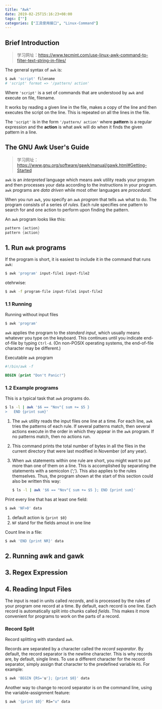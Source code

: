 ```yaml
---
title: "Awk"
date: 2019-02-25T15:16:23+08:00
tags: [""]
categories: ["工具使用接口", "Linux-Command"]
---
```



## Brief Introduction

> 学习网址：https://www.tecmint.com/use-linux-awk-command-to-filter-text-string-in-files/

The general syntax of `awk` is:

```bash
$ awk 'script' filename
# 'script' format => '/pattern/ action'
```

Where `'script'` is a set of commands that are understood by `awk` and execute on file, filename.

It works by reading a given line in the file, makes a copy of the line and then executes the script on the line. This is repeated on all the lines in the file.

The `'script'` is in the form `'/pattern/ action'` where **pattern** is a regular expression and the **action** is what awk will do when it finds the given pattern in a line.

## The GNU Awk User's Guide

> 学习网址：https://www.gnu.org/software/gawk/manual/gawk.html#Getting-Started

`awk` is an *interpreted* language which means awk utility reads your program and then processes your data according to the instructions in your program. `awk` programs are *data driven* while most other languages are *procedural*.

When you run `awk`, you specify an `awk` *program* that tells `awk` what to do. The program consists of a series of *rules*. Each rule specifies one pattern to search for and one action to perform upon finding the pattern.

An `awk` program looks like this:

```awk
pattern {action}
pattern {action}
```

## 1. Run `awk` programs

If the program is short, it is easiest to include it in the command that runs `awk`:

```bash
$ awk 'program' input-file1 input-file2
```

otehrwise:

```bash
$ awk -f program-file input-file1 input-file2
```

### 1.1 Running

Running without input files

```bash
$ awk 'program'
```

`awk` applies the program to the *standard input*, which usually means whatever you type on the keyboard. This continues until you indicate end-of-file by typing `Ctrl-d`. (On non-POSIX operating systems, the end-of-file character may be different.)



Executable `awk` program

```awk
#!/bin/awk -f

BEGIN {print "Don't Panic!"}
```

### 1.2 Example programs

This is a typical task that `awk` programs do.

```bash
$ ls -l | awk '$6 == "Nov"{ sum += $5 }
>	END {print sum}'
```

1. The `awk` utility reads the input files one line at a time. For each line, `awk` tries the patterns of each rule. If several patterns match, then several actions execute in the order in which they appear in the `awk` program. If no patterns match, then no actions run.

2. This command prints the total number of bytes in all the files in the current directory that were last modified in November (of any year). 

3. When `awk` statements within one rule are short, you might want to put more than one of them on a line. This is accomplished by separating the statements with a semicolon (‘;’). This also applies to the rules themselves. Thus, the program shown at the start of this section could also be written this way:

   ```bash
   $ ls -l | awk '$6 == "Nov"{ sum += $5 }; END {print sum}'
   ```



Print every line that has at least one field: 

```bash
$ awk 'NF>0' data
```

1. default action is `{print $0}`
2. `NF` stand for the fields amout in one line



Count line in a file:

```bash
$ awk 'END {print NR}' data
```

## 2. Running awk and gawk

## 3. Regex Expression

## 4. Reading Input Files

The input is read in units called *records*, and is processed by the rules of your program one record at a time. By default, each record is one line. Each record is automatically split into chunks called *fields*. This makes it more convenient for programs to work on the parts of a record.

### Record Split

Record splitting with standard `awk`.

Records are separated by a character called the *record separator*. By default, the record separator is the newline character. This is why records are, by default, single lines. To use a different character for the record separator, simply assign that character to the predefined variable `RS`. For example:

```bash
$ awk 'BEGIN {RS='u'}; {print $0}' data
```

Another way to change to record separator is on the command line, using the variable-assignment feature:

```bash
$ awk '{print $0}' RS="u" data
```


